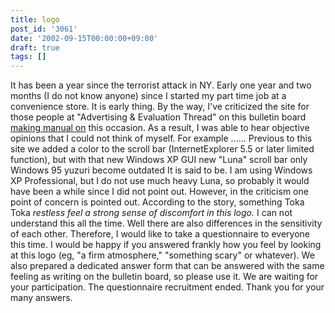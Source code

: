 ```yaml
---
title: logo
post_id: '3061'
date: '2002-09-15T00:00:00+09:00'
draft: true
tags: []
---
```


It has been a year since the terrorist attack in NY. Early one year and two months (I do not know anyone) since I started my part time job at a convenience store. It is early thing. By the way, I've criticized the site for those people at "Advertising & Evaluation Thread" on this bulletin board [making manual on](http://smartworks.jp/dasa/) this occasion. As a result, I was able to hear objective opinions that I could not think of myself. For example ...... Previous to this site we added a color to the scroll bar (InternetExplorer 5.5 or later limited function), but with that new Windows XP GUI new "Luna" scroll bar only Windows 95 yuzuri become outdated It is said to be. I am using Windows XP Professional, but I do not use much heavy Luna, so probably it would have been a while since I did not point out. However, in the criticism one point of concern is pointed out. According to the story, something Toka Toka _restless_ _feel a strong sense of discomfort in this logo._ I can not understand this all the time. Well there are also differences in the sensitivity of each other. Therefore, I would like to take a questionnaire to everyone this time. I would be happy if you answered frankly how you feel by looking at this logo (eg, "a firm atmosphere," "something scary" or whatever). We also prepared a dedicated answer form that can be answered with the same feeling as writing on the bulletin board, so please use it. We are waiting for your participation. The questionnaire recruitment ended. Thank you for your many answers.
